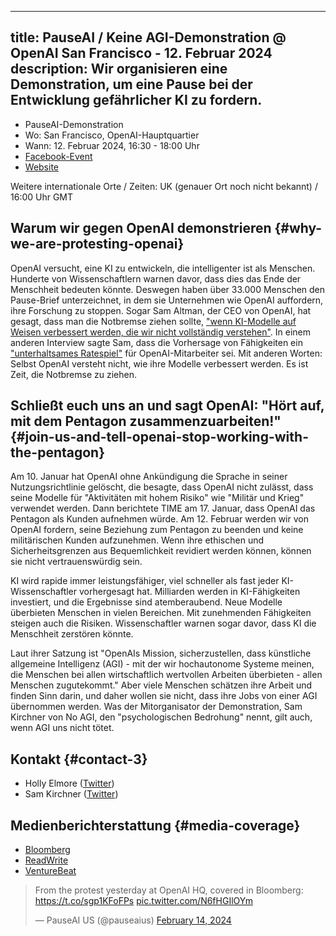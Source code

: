 

---
title: PauseAI / Keine AGI-Demonstration @ OpenAI San Francisco - 12. Februar 2024
description: Wir organisieren eine Demonstration, um eine Pause bei der Entwicklung gefährlicher KI zu fordern.
---
<script>
    import WidgetConsent from '$lib/components/widget-consent/WidgetConsent.svelte'
</script>

- PauseAI-Demonstration
- Wo: San Francisco, OpenAI-Hauptquartier
- Wann: 12. Februar 2024, 16:30 - 18:00 Uhr
- [Facebook-Event](https://fb.me/e/78BzWmaaj)
- [Website](https://openaiprotest.com/)

Weitere internationale Orte / Zeiten:
UK (genauer Ort noch nicht bekannt) / 16:00 Uhr GMT

## Warum wir gegen OpenAI demonstrieren {#why-we-are-protesting-openai}

OpenAI versucht, eine KI zu entwickeln, die intelligenter ist als Menschen.
Hunderte von Wissenschaftlern warnen davor, dass dies das Ende der Menschheit bedeuten könnte.
Deswegen haben über 33.000 Menschen den Pause-Brief unterzeichnet, in dem sie Unternehmen wie OpenAI auffordern, ihre Forschung zu stoppen.
Sogar Sam Altman, der CEO von OpenAI, hat gesagt, dass man die Notbremse ziehen sollte, ["wenn KI-Modelle auf Weisen verbessert werden, die wir nicht vollständig verstehen"](https://time.com/6288584/openai-sam-altman-full-interview/).
In einem anderen Interview sagte Sam, dass die Vorhersage von Fähigkeiten ein ["unterhaltsames Ratespiel"](https://www.ft.com/content/dd9ba2f6-f509-42f0-8e97-4271c7b84ded) für OpenAI-Mitarbeiter sei.
Mit anderen Worten: Selbst OpenAI versteht nicht, wie ihre Modelle verbessert werden.
Es ist Zeit, die Notbremse zu ziehen.

## Schließt euch uns an und sagt OpenAI: "Hört auf, mit dem Pentagon zusammenzuarbeiten!" {#join-us-and-tell-openai-stop-working-with-the-pentagon}

Am 10. Januar hat OpenAI ohne Ankündigung die Sprache in seiner Nutzungsrichtlinie gelöscht, die besagte, dass OpenAI nicht zulässt, dass seine Modelle für "Aktivitäten mit hohem Risiko" wie "Militär und Krieg" verwendet werden. Dann berichtete TIME am 17. Januar, dass OpenAI das Pentagon als Kunden aufnehmen würde. Am 12. Februar werden wir von OpenAI fordern, seine Beziehung zum Pentagon zu beenden und keine militärischen Kunden aufzunehmen. Wenn ihre ethischen und Sicherheitsgrenzen aus Bequemlichkeit revidiert werden können, können sie nicht vertrauenswürdig sein.

KI wird rapide immer leistungsfähiger, viel schneller als fast jeder KI-Wissenschaftler vorhergesagt hat. Milliarden werden in KI-Fähigkeiten investiert, und die Ergebnisse sind atemberaubend. Neue Modelle überbieten Menschen in vielen Bereichen. Mit zunehmenden Fähigkeiten steigen auch die Risiken. Wissenschaftler warnen sogar davor, dass KI die Menschheit zerstören könnte.

Laut ihrer Satzung ist "OpenAIs Mission, sicherzustellen, dass künstliche allgemeine Intelligenz (AGI) - mit der wir hochautonome Systeme meinen, die Menschen bei allen wirtschaftlich wertvollen Arbeiten überbieten - allen Menschen zugutekommt." Aber viele Menschen schätzen ihre Arbeit und finden Sinn darin, und daher wollen sie nicht, dass ihre Jobs von einer AGI übernommen werden. Was der Mitorganisator der Demonstration, Sam Kirchner von No AGI, den "psychologischen Bedrohung" nennt, gilt auch, wenn AGI uns nicht tötet.

## Kontakt {#contact-3}

- Holly Elmore ([Twitter](https://twitter.com/ilex_ulmus))
- Sam Kirchner ([Twitter](https://twitter.com/No_AGI_))

## Medienberichterstattung {#media-coverage}

- [Bloomberg](https://www.bloomberg.com/news/newsletters/2024-02-13/ai-protest-at-openai-hq-in-san-francisco-focuses-on-military-work)
- [ReadWrite](https://readwrite.com/stop-working-with-pentagon-openai-staff-face-protests/)
- [VentureBeat](https://venturebeat.com/ai/protesters-gather-outside-openai-office-opposing-military-ai-and-agi/)

<WidgetConsent>
<div>
<blockquote class="twitter-tweet"><p lang="en" dir="ltr">From the protest yesterday at OpenAI HQ, covered in Bloomberg: <a href="https://t.co/sgp1KFoFPs">https://t.co/sgp1KFoFPs</a> <a href="https://t.co/N6fHGIlOYm">pic.twitter.com/N6fHGIlOYm</a></p>&mdash; PauseAI US (@pauseaius) <a href="https://twitter.com/pauseaius/status/1757604719047114786?ref_src=twsrc%5Etfw">February 14, 2024</a></blockquote> <script async src="https://platform.twitter.com/widgets.js" charset="utf-8"></script>
</div>
</WidgetConsent>